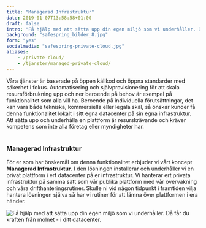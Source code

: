 ```yaml
---
title: "Managerad Infrastruktur"
date: 2019-01-07T13:58:58+01:00
draft: false
intro: "Få hjälp med att sätta upp din egen miljö som vi underhåller. Då får du kraften från molnet - i ditt datacenter."
background: "safespring_bilder_8.jpg"
form: "yes"
socialmedia: "safespring-private-cloud.jpg"
aliases:
    - /private-cloud/
    - /tjanster/managed-private-cloud/
---
```

Våra tjänster är baserade på öppen källkod och öppna standarder med säkerhet i fokus. Automatisering och självprovisionering för att skala resursförbrukning upp och ner beroende på behov är exempel på funktionalitet som alla vill ha. Beroende på individuella förutsättningar, det kan vara både tekniska, kommersiella eller legala skäl, så önskar kunder få denna funktionalitet lokalt i sitt egna datacenter på sin egna infrastruktur. Att sätta upp och underhålla en plattform är resurskrävande och kräver kompetens som inte alla företag eller myndigheter har.
<br><br>

### Managerad Infrastruktur
För er som har önskemål om denna funktionalitet erbjuder vi vårt koncept **Managerad Infrastruktur**. I den lösningen installerar och underhåller vi en privat plattform i ert datacenter på er infrastruktur. Vi hanterar ert privata infrastruktur på samma sätt som vår publika plattform med vår övervakning och våra drifthanteringsrutiner. Skulle ni vid någon tidpunkt i framtiden vilja hantera lösningen själva så har vi rutiner för att lämna över plattformen i era händer.

![Få hjälp med att sätta upp din egen miljö som vi underhåller. Då får du kraften från molnet - i ditt datacenter.](/tjanster/Images/safespring_managed_infrastructure.jpg "Safespring Managerad Infrastruktur")
